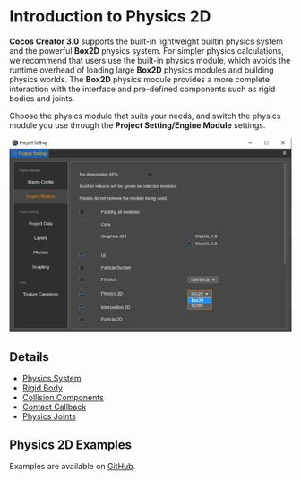 # Introduction to Physics 2D

__Cocos Creator 3.0__ supports the built-in lightweight builtin physics system and the powerful __Box2D__ physics system. For simpler physics calculations, we recommend that users use the built-in physics module, which avoids the runtime overhead of loading large __Box2D__ physics modules and building physics worlds. The __Box2D__ physics module provides a more complete interaction with the interface and pre-defined components such as rigid bodies and joints.

Choose the physics module that suits your needs, and switch the physics module you use through the **Project Setting/Engine Module** settings.

![Module Setup](./image/module.png)

## Details

- [Physics System](./physics-2d-system.md)
- [Rigid Body](./physics-2d-rigid-body.md)
- [Collision Components](./physics-2d-collider.md)
- [Contact Callback](./physics-2d-contact-callback.md)
- [Physics Joints](./physics-2d-joint.md)

## Physics 2D Examples

Examples are available on [GitHub](https://github.com/cocos-creator/physics-samples/tree/v3.0/2d).
